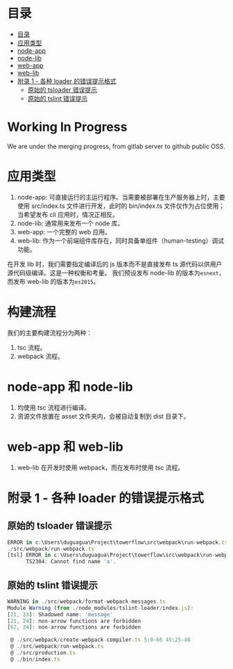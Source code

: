 # 目录

<!-- prettier-ignore-start -->

<!-- @import "[TOC]" {cmd="toc" depthFrom=1 depthTo=6 orderedList=false} -->

<!-- code_chunk_output -->

* [目录](#目录)
* [应用类型](#应用类型)
* [node-app](#node-app)
* [node-lib](#node-lib)
* [web-app](#web-app)
* [web-lib](#web-lib)
* [附录 1 - 各种 loader 的错误提示格式](#附录-1-各种-loader-的错误提示格式)
	* [原始的 tsloader 错误提示](#原始的-tsloader-错误提示)
	* [原始的 tslint 错误提示](#原始的-tslint-错误提示)

<!-- /code_chunk_output -->

<!-- prettier-ignore-end -->

# Working In Progress

We are under the merging progress, from gitlab server to github public OSS.

# 应用类型

1. node-app: 可直接运行的主运行程序。当需要被部署在生产服务器上时，主要使用 src/index.ts 文件进行开发，此时的 bin/index.ts 文件仅作为占位使用；当希望发布 cli 应用时，情况正相反。
1. node-lib: 通常用来发布一个 node 库。
1. web-app: 一个完整的 web 应用。
1. web-lib: 作为一个前端组件库存在，同时具备单组件（human-testing）调试功能。

在开发 lib 时，我们需要指定编译后的 js 版本而不是直接发布 ts 源代码以供用户源代码级编译。这是一种权衡和考量。
我们预设发布 node-lib 的版本为`esnext`，而发布 web-lib 的版本为`es2015`。

# 构建流程

我们的主要构建流程分为两种：

1. tsc 流程。
1. webpack 流程。

# node-app 和 node-lib

1. 均使用 tsc 流程进行编译。
1. 资源文件放置在 asset 文件夹内，会被自动复制到 dist 目录下。

# web-app 和 web-lib

1. web-lib 在开发时使用 webpack，而在发布时使用 tsc 流程。

# 附录 1 - 各种 loader 的错误提示格式

## 原始的 tsloader 错误提示

```js
ERROR in c:\Users\duguagua\Project\towerflow\src\webpack\run-webpack.ts
./src/webpack/run-webpack.ts
[tsl] ERROR in c:\Users\duguagua\Project\towerflow\src\webpack\run-webpack.ts(13,1)
      TS2304: Cannot find name 'a'.
```

## 原始的 tslint 错误提示

```js
WARNING in ./src/webpack/format-webpack-messages.ts
Module Warning (from ./node_modules/tslint-loader/index.js):
[21, 33]: Shadowed name: 'message'
[21, 24]: non-arrow functions are forbidden
[67, 24]: non-arrow functions are forbidden

 @ ./src/webpack/create-webpack-compiler.ts 5:0-66 45:25-46
 @ ./src/webpack/run-webpack.ts
 @ ./src/production.ts
 @ ./bin/index.ts
```
